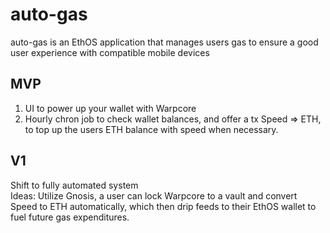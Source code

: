 # auto-gas
auto-gas is an EthOS application that manages users gas to ensure a good user experience with compatible mobile devices

## MVP
1. UI to power up your wallet with Warpcore  
2. Hourly chron job to check wallet balances, and offer a tx Speed => ETH, to top up the users ETH balance with speed when necessary.

## V1
Shift to fully automated system  
Ideas: Utilize Gnosis, a user can lock Warpcore to a vault and convert Speed to ETH automatically, which then drip feeds to their EthOS wallet to fuel future gas expenditures.
